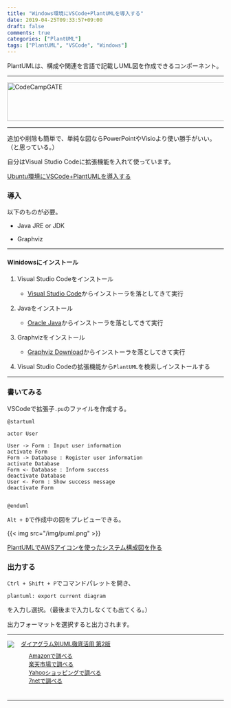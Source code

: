 ```yaml
---
title: "Windows環境にVSCode+PlantUMLを導入する"
date: 2019-04-25T09:33:57+09:00
draft: false
comments: true
categories: ["PlantUML"]
tags: ["PlantUML", "VSCode", "Windows"]
---
```


PlantUMLは、構成や関連を言語で記載しUML図を作成できるコンポーネント。

 <!--more-->

---

<a href="https://t.afi-b.com/visit.php?guid=ON&a=99886h-W336947J&p=J690746r" target="_blank" rel="nofollow"><img src="https://www.afi-b.com/upload_image/9886-1534983315-3.jpg" width="728" height="90" style="border:none;" alt="CodeCampGATE" /></a><img src="https://t.afi-b.com/lead/99886h/J690746r/W336947J" width="1" height="1" style="border:none;" />

---

追加や削除も簡単で、単純な図ならPowerPointやVisioより使い勝手がいい。（と思っている。）

自分はVisual Studio Codeに拡張機能を入れて使っています。

[Ubuntu環境にVSCode+PlantUMLを導入する](https://www.ted027.com/post/puml-ubu)

### 導入

以下のものが必要。

- Java JRE or JDK

- Graphviz

---

#### Winidowsにインストール

1. Visual Studio Codeをインストール
    - [Visual Studio Code](https://code.visualstudio.com/)からインストーラを落としてきて実行

2. Javaをインストール
    - [Oracle Java](https://www.java.com/ja/download/)からインストーラを落としてきて実行

3. Graphvizをインストール
    - [Graphviz Download](http://www.graphviz.org/download/)からインストーラを落としてきて実行

4. Visual Studio Codeの拡張機能から`PlantUML`を検索しインストールする

---

### 書いてみる

VSCodeで拡張子`.pu`のファイルを作成する。

```sample.pu
@startuml

actor User

User -> Form : Input user information
activate Form
Form -> Database : Register user information
activate Database
Form <- Database : Inform success
deactivate Database
User <- Form : Show success message
deactivate Form


@enduml
```

`Alt + D`で作成中の図をプレビューできる。

{{< img src="/img/puml.png" >}}

[PlantUMLでAWSアイコンを使ったシステム構成図を作る](https://www.ted027.com/post/puml-aws)

### 出力する

`Ctrl + Shift + P`でコマンドパレットを開き、

```
plantuml: export current diagram
```

を入力し選択。（最後まで入力しなくても出てくる。）

出力フォーマットを選択すると出力されます。

---

<div class="kaerebalink-box" style="text-align:left;padding-bottom:20px;font-size:small;zoom: 1;overflow: hidden;"><div class="kaerebalink-image" style="float:left;margin:0 15px 10px 0;"><a href="//af.moshimo.com/af/c/click?a_id=1414800&amp;p_id=170&amp;pc_id=185&amp;pl_id=4062&amp;url=https%3A%2F%2Fwww.amazon.co.jp%2F%25E3%2583%2580%25E3%2582%25A4%25E3%2582%25A2%25E3%2582%25B0%25E3%2583%25A9%25E3%2583%25A0%25E5%2588%25A5UML%25E5%25BE%25B9%25E5%25BA%2595%25E6%25B4%25BB%25E7%2594%25A8-%25E7%25AC%25AC2%25E7%2589%2588-DB-Magazine-SELECTION%2Fdp%2F4798118443" rel="nofollow" target="_blank"><img src="https://images-fe.ssl-images-amazon.com/images/I/51l0OwohmdL._SL160_.jpg" style="border: none;"/></a><img height="1" src="//i.moshimo.com/af/i/impression?a_id=1414800&amp;p_id=170&amp;pc_id=185&amp;pl_id=4062" style="border:none;" width="1"/></div><div class="kaerebalink-info" style="line-height:120%;zoom: 1;overflow: hidden;"><div class="kaerebalink-name" style="margin-bottom:10px;line-height:120%"><a href="//af.moshimo.com/af/c/click?a_id=1414800&amp;p_id=170&amp;pc_id=185&amp;pl_id=4062&amp;url=https%3A%2F%2Fwww.amazon.co.jp%2F%25E3%2583%2580%25E3%2582%25A4%25E3%2582%25A2%25E3%2582%25B0%25E3%2583%25A9%25E3%2583%25A0%25E5%2588%25A5UML%25E5%25BE%25B9%25E5%25BA%2595%25E6%25B4%25BB%25E7%2594%25A8-%25E7%25AC%25AC2%25E7%2589%2588-DB-Magazine-SELECTION%2Fdp%2F4798118443" rel="nofollow" target="_blank">ダイアグラム別UML徹底活用 第2版</a><img height="1" src="//i.moshimo.com/af/i/impression?a_id=1414800&amp;p_id=170&amp;pc_id=185&amp;pl_id=4062" style="border:none;" width="1"/></div><div class="kaerebalink-detail" style="margin-bottom:5px;"></div><div class="kaerebalink-link1" style="margin-top:10px;"><div class="shoplinkamazon" style="margin-right:5px;background: url('//img.yomereba.com/tam_k_01.gif') 0 0 no-repeat;padding: 2px 0 2px 18px;white-space: nowrap;"><a href="//af.moshimo.com/af/c/click?a_id=1414800&amp;p_id=170&amp;pc_id=185&amp;pl_id=4062&amp;s_v=b5Rz2P0601xu&amp;url=https%3A%2F%2Fwww.amazon.co.jp%2Fgp%2Fsearch%3Fkeywords%3DUML%25E3%2580%2580%25E8%25A8%25AD%25E8%25A8%2588%26__mk_ja_JP%3D%25E3%2582%25AB%25E3%2582%25BF%25E3%2582%25AB%25E3%2583%258A" rel="nofollow" target="_blank">Amazonで調べる</a><img height="1" src="//i.moshimo.com/af/i/impression?a_id=1414800&amp;p_id=170&amp;pc_id=185&amp;pl_id=4062" style="border:none;" width="1"/></div><div class="shoplinkrakuten" style="margin-right:5px;background: url('//img.yomereba.com/tam_k_01.gif') 0 -50px no-repeat;padding: 2px 0 2px 18px;white-space: nowrap;"><a href="//af.moshimo.com/af/c/click?a_id=1414727&amp;p_id=54&amp;pc_id=54&amp;pl_id=616&amp;s_v=b5Rz2P0601xu&amp;url=https%3A%2F%2Fsearch.rakuten.co.jp%2Fsearch%2Fmall%2FUML%25E3%2580%2580%25E8%25A8%25AD%25E8%25A8%2588%2F-%2Ff.1-p.1-s.1-sf.0-st.A-v.2%3Fx%3D0" rel="nofollow" target="_blank">楽天市場で調べる</a><img height="1" src="//i.moshimo.com/af/i/impression?a_id=1414727&amp;p_id=54&amp;pc_id=54&amp;pl_id=616" style="border:none;" width="1"/></div><div class="shoplinkyahoo" style="margin-right:5px;background: url('//img.yomereba.com/tam_k_01.gif') 0 -150px no-repeat;padding: 2px 0 2px 18px;white-space: nowrap;"><a href="//af.moshimo.com/af/c/click?a_id=1418766&amp;p_id=1225&amp;pc_id=1925&amp;pl_id=18502&amp;s_v=b5Rz2P0601xu&amp;url=http%3A%2F%2Fsearch.shopping.yahoo.co.jp%2Fsearch%3Fp%3DUML%25E3%2580%2580%25E8%25A8%25AD%25E8%25A8%2588" rel="nofollow" target="_blank">Yahooショッピングで調べる</a><img height="1" src="//i.moshimo.com/af/i/impression?a_id=1418766&amp;p_id=1225&amp;pc_id=1925&amp;pl_id=18502" style="border:none;" width="1"/></div><div class="shoplinkseven" style="margin-right:5px;background: url('//img.yomereba.com/tam_k_01.gif') 0 -100px no-repeat;padding: 2px 0 2px 18px;white-space: nowrap;"><a href="//af.moshimo.com/af/c/click?a_id=1414728&amp;p_id=932&amp;pc_id=1188&amp;pl_id=12456&amp;s_v=b5Rz2P0601xu&amp;url=http%3A%2F%2F7net.omni7.jp%2Fsearch%2F%3Fkeyword%3DUML%25E3%2580%2580%25E8%25A8%25AD%25E8%25A8%2588%26searchKeywordFlg%3D1" rel="nofollow" target="_blank"><img src=" af="" height="1" i="" i.moshimo.com="" impression?a_id='1414728&amp;p_id=932&amp;pc_id=1188&amp;pl_id=12456"' style="border:none;" width="1">7netで調べる</img src="></a></div></div></div><div class="booklink-footer" style="clear: left"></div></div>

---